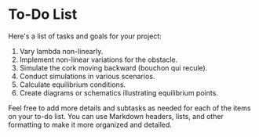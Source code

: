 # To-Do List

Here's a list of tasks and goals for your project:

1. Vary lambda non-linearly.
2. Implement non-linear variations for the obstacle.
3. Simulate the cork moving backward (bouchon qui recule).
4. Conduct simulations in various scenarios.
5. Calculate equilibrium conditions.
6. Create diagrams or schematics illustrating equilibrium points.

Feel free to add more details and subtasks as needed for each of the items on your to-do list. You can use Markdown headers, lists, and other formatting to make it more organized and detailed.
